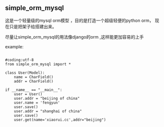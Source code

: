 ## simple_orm_mysql

这是一个轻量级的mysql orm模型 ，目的是打造一个超级轻便的python orm， 现在只是把架子给搭建出来。

尽量让simple_orm_mysql的用法像django的orm ,这样能更加容易的上手

example:

```

#coding:utf-8
from simple_orm_mysql import *

class User(Model):
    name = CharField()
    addr = CharField()

if __name__ == "__main__":
    user = User()
    user.addr = "beijing of china"
    user.name = 'fengyun'
    user.save()
    user.addr = "shanghai of china"
    user.save()
    user.get(name='xiaorui.cc',addr="beijing")

```
